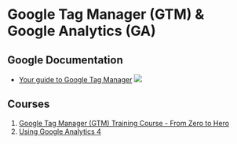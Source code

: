 # Google Tag Manager (GTM) & Google Analytics (GA)

## Google Documentation

* [Your guide to Google Tag Manager](https://support.google.com/tagmanager/answer/12811173?hl=en) ![](../../foreign.png)

## Courses

1. [Google Tag Manager (GTM) Training Course - From Zero to Hero]()
2. [Using Google Analytics 4](./using-google-analytics-4/README.md)
